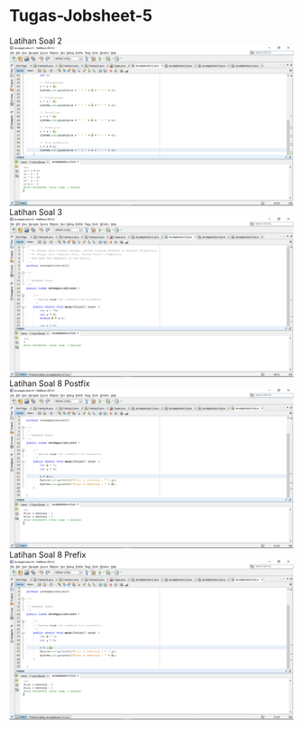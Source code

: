 # Tugas-Jobsheet-5
Latihan Soal 2
![Alt Text](https://github.com/damarwdsyh003/Tugas-Jobsheet-5/blob/master/Latihan%20Soal%202.png)
Latihan Soal 3
![Alt Text](https://github.com/damarwdsyh003/Tugas-Jobsheet-5/blob/master/Latihan%20Soal%203.png)
Latihan Soal 8 Postfix
![Alt Text](https://github.com/damarwdsyh003/Tugas-Jobsheet-5/blob/master/Latihan%20Soal%208%20Postfix.png)
Latihan Soal 8 Prefix
![Alt Text](https://github.com/damarwdsyh003/Tugas-Jobsheet-5/blob/master/Latihan%20Soal%208%20Prefix.png)
